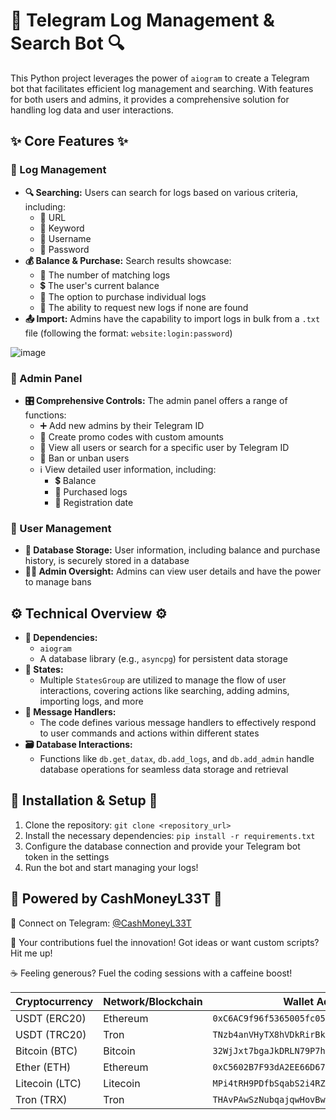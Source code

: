 # 🔐 Telegram Log Management & Search Bot 🔍

This Python project leverages the power of `aiogram` to create a Telegram bot that facilitates efficient log management and searching. With features for both users and admins, it provides a comprehensive solution for handling log data and user interactions.

## ✨ Core Features ✨

### 📂 Log Management

* **🔍 Searching:** Users can search for logs based on various criteria, including:
    * 🔗 URL
    * 🔑 Keyword
    * 👤 Username
    * 🔑 Password
* **💰 Balance & Purchase:** Search results showcase:
    * 🔢 The number of matching logs
    * 💲 The user's current balance
    * 💸 The option to purchase individual logs
    * 📝 The ability to request new logs if none are found
* **📤 Import:** Admins have the capability to import logs in bulk from a `.txt` file (following the format: `website:login:password`)


![image](https://github.com/user-attachments/assets/96f86f15-a81c-43fe-a193-22335008da95)

### 👮 Admin Panel

* **🎛️ Comprehensive Controls:** The admin panel offers a range of functions:
    * ➕ Add new admins by their Telegram ID
    * 🎫 Create promo codes with custom amounts
    * 👥 View all users or search for a specific user by Telegram ID
    * 🚫 Ban or unban users
    * ℹ️ View detailed user information, including:
        * 💲 Balance
        * 📂 Purchased logs
        * 📅 Registration date

### 👤 User Management

* **💾 Database Storage:** User information, including balance and purchase history, is securely stored in a database
* **🕵️‍♀️ Admin Oversight:** Admins can view user details and have the power to manage bans

## ⚙️ Technical Overview ⚙️

* **🐍 Dependencies:**
    * `aiogram`
    * A database library (e.g., `asyncpg`) for persistent data storage
* **🔄 States:**
    * Multiple `StatesGroup` are utilized to manage the flow of user interactions, covering actions like searching, adding admins, importing logs, and more
* **🤖 Message Handlers:**
    * The code defines various message handlers to effectively respond to user commands and actions within different states
* **🗃️ Database Interactions:**
    * Functions like `db.get_datax`, `db.add_logs`, and `db.add_admin` handle database operations for seamless data storage and retrieval

## 🚀 Installation & Setup 🚀

1.  Clone the repository: `git clone <repository_url>`
2. Install the necessary dependencies: `pip install -r requirements.txt`
3. Configure the database connection and provide your Telegram bot token in the settings
4. Run the bot and start managing your logs!


## 🚀 Powered by CashMoneyL33T 🚀

🔗 Connect on Telegram: [@CashMoneyL33T](https://t.me/CashMoneyL33T)

🤝 Your contributions fuel the innovation! Got ideas or want custom scripts? Hit me up!

☕ Feeling generous? Fuel the coding sessions with a caffeine boost!

| Cryptocurrency | Network/Blockchain | Wallet Address                                |
|---|---|---|
| USDT (ERC20)  | Ethereum          | `0xC6AC9f96f5365005fc0515c61CA7Bc31612De598` |
| USDT (TRC20)  | Tron              | `TNzb4anVHyTX8hVDkRirBkMYGGvypJi23D`     |
| Bitcoin (BTC) | Bitcoin           | `32WjJxt7bgaJkDRLN79P7hhivtVp9XqZqa`     |
| Ether (ETH)    | Ethereum          | `0xC5602B7F93dA2EE66D676195fc4EC3aA30fe369f` |
| Litecoin (LTC) | Litecoin           | `MPi4tRH9PDfbSqabS2i4RZyZieHZVer4Xt`     |
| Tron (TRX)     | Tron              | `THAvPAwSzNubqajqwHovBwvHBgAk5BfDWx`     |
